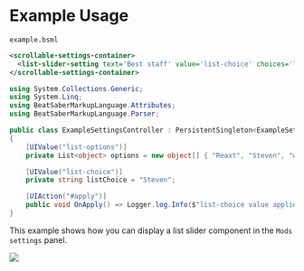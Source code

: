 # Example Usage
`example.bsml`
```xml
<scrollable-settings-container>
  <list-slider-setting text='Best staff' value='list-choice' choices='list-options' />
</scrollable-settings-container>
```
```csharp
using System.Collections.Generic;
using System.Linq;
using BeatSaberMarkupLanguage.Attributes;
using BeatSaberMarkupLanguage.Parser;

public class ExampleSettingsController : PersistentSingleton<ExampleSettingsController>
{
    [UIValue("list-options")]
    private List<object> options = new object[] { "Reaxt", "Steven", "williums", "Assistant" }.ToList();

    [UIValue("list-choice")]
    private string listChoice = "Steven";

    [UIAction("#apply")]
    public void OnApply() => Logger.log.Info($"list-choice value applied, now: {listChoice}");
}
```
This example shows how you can display a list slider component in the `Mods settings` panel.

![](https://i.imgur.com/euGrsLC.png)